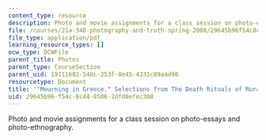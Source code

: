 ```yaml
---
content_type: resource
description: Photo and movie assignments for a class session on photo-essays and photo-ethnography.
file: /courses/21a-348-photography-and-truth-spring-2008/29645b96f54c8c4485062dfd0efec308_MIT21A_348S08_greece.pdf
file_type: application/pdf
learning_resource_types: []
ocw_type: OCWFile
parent_title: Photos
parent_type: CourseSection
parent_uid: 19111682-54bc-253f-8e45-4331c89aad90
resourcetype: Document
title: '"Mourning in Greece." Selections from The Death Rituals of Rural Greece.'
uid: 29645b96-f54c-8c44-8506-2dfd0efec308
---
```

Photo and movie assignments for a class session on photo-essays and photo-ethnography.

